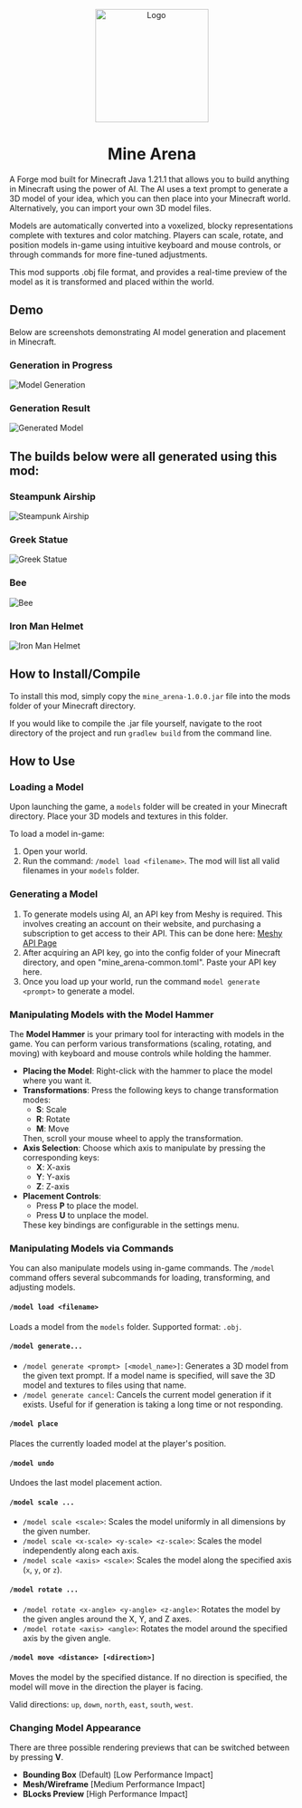 <p align="center"><img src="./images/ai_builder_logo.png" alt="Logo" width="200"></p>
<h1 align="center">
	Mine Arena
</h1>
<p>A Forge mod built for Minecraft Java 1.21.1 that allows you to build anything in Minecraft using the power of AI. The AI uses a text prompt to generate a 3D model of your idea, which you can then place into your Minecraft world. Alternatively, you can import your own 3D model files.</p>
<p>Models are automatically converted into a voxelized, blocky representations complete with textures and color matching. Players can scale, rotate, and position models in-game using intuitive keyboard and mouse controls, or through commands for more fine-tuned adjustments. </p>
<p>This mod supports .obj file format, and provides a real-time preview of the model as it is transformed and placed within the world.</p>

## Demo

Below are screenshots demonstrating AI model generation and placement in Minecraft.

### Generation in Progress
![Model Generation](./images/generation_in_progress.png)

### Generation Result
![Generated Model](./images/generated_result.png)

## The builds below were all generated using this mod:

### Steampunk Airship
![Steampunk Airship](./images/steampunk_pirate_ship.png)

### Greek Statue
![Greek Statue](./images/greek_statue.png)

### Bee
![Bee](./images/bee.png)

### Iron Man Helmet
![Iron Man Helmet](./images/iron_man_helmet.png)

<h2>How to Install/Compile</h2>
<p>To install this mod, simply copy the <code>mine_arena-1.0.0.jar</code> file into the mods folder of your Minecraft directory.
</p>
<p>If you would like to compile the .jar file yourself, navigate to the root directory of the project and run <code>gradlew build</code> from the command line.</p>

<h2>How to Use</h2>
<h3>Loading a Model</h3>
<p>Upon launching the game, a <code>models</code> folder will be created in your Minecraft directory. Place your 3D models and textures in this folder.</p>
<p>To load a model in-game:</p>
<ol>
    <li>Open your world.</li>
    <li>Run the command: <code>/model load &lt;filename&gt;</code>. The mod will list all valid filenames in your <code>models</code> folder.</li>
</ol>

<h3>Generating a Model</h3>
<ol>
    <li>To generate models using AI, an API key from Meshy is required. This involves creating an account on their website, and purchasing a subscription to get access to their API. This can be done here: <a href="https://www.meshy.ai/settings/api">Meshy API Page</a></li>
    <li>After acquiring an API key, go into the config folder of your Minecraft directory, and open "mine_arena-common.toml". Paste your API key here.</li>
    <li>Once you load up your world, run the command <code>model generate &lt;prompt&gt;</code> to generate a model.
</ol>

<h3>Manipulating Models with the Model Hammer</h3>
<p>The <strong>Model Hammer</strong> is your primary tool for interacting with models in the game. You can perform various transformations (scaling, rotating, and moving) with keyboard and mouse controls while holding the hammer.</p>

<ul>
	<li><strong>Placing the Model</strong>: Right-click with the hammer to place the model where you want it.</li>
	<li><strong>Transformations</strong>: Press the following keys to change transformation modes:
		<ul>
			<li><strong>S</strong>: Scale</li>
			<li><strong>R</strong>: Rotate</li>
			<li><strong>M</strong>: Move</li>
		</ul>
		Then, scroll your mouse wheel to apply the transformation.
	</li>
	<li><strong>Axis Selection</strong>: Choose which axis to manipulate by pressing the corresponding keys:
		<ul>
			<li><strong>X</strong>: X-axis</li>
			<li><strong>Y</strong>: Y-axis</li>
			<li><strong>Z</strong>: Z-axis</li>
		</ul>
	</li>
	<li><strong>Placement Controls</strong>:
		<ul>
			<li>Press <strong>P</strong> to place the model.</li>
			<li>Press <strong>U</strong> to unplace the model.</li>
		</ul>
		These key bindings are configurable in the settings menu.
	</li>
</ul>

<h3>Manipulating Models via Commands</h3>
<p>You can also manipulate models using in-game commands. The <code>/model</code> command offers several subcommands for loading, transforming, and adjusting models.</p>

<h4><code>/model load &lt;filename&gt;</code></h4>
<p>Loads a model from the <code>models</code> folder. Supported format: <code>.obj</code>.</p>

<h4><code>/model generate...</code></h4>
<ul>
	<li><code>/model generate &lt;prompt&gt; [&lt;model_name&gt;]</code>: Generates a 3D model from the given text prompt. If a model name is specified, will save the 3D model and textures to files using that name.</li>
	<li><code>/model generate cancel</code>: Cancels the current model generation if it exists. Useful for if generation is taking a long time or not responding.</li>
</ul>

<h4><code>/model place</code></h4>
<p>Places the currently loaded model at the player's position.</p>

<h4><code>/model undo</code></h4>
<p>Undoes the last model placement action.</p>

<h4><code>/model scale ...</code></h4>
<ul>
	<li><code>/model scale &lt;scale&gt;</code>: Scales the model uniformly in all dimensions by the given number.</li>
	<li><code>/model scale &lt;x-scale&gt; &lt;y-scale&gt; &lt;z-scale&gt;</code>: Scales the model independently along each axis.</li>
	<li><code>/model scale &lt;axis&gt; &lt;scale&gt;</code>: Scales the model along the specified axis (<code>x</code>, <code>y</code>, or <code>z</code>).</li>
</ul>

<h4><code>/model rotate ...</code></h4>
<ul>
	<li><code>/model rotate &lt;x-angle&gt; &lt;y-angle&gt; &lt;z-angle&gt;</code>: Rotates the model by the given angles around the X, Y, and Z axes.</li>
	<li><code>/model rotate &lt;axis&gt; &lt;angle&gt;</code>: Rotates the model around the specified axis by the given angle.</li>
</ul>

<h4><code>/model move &lt;distance&gt; [&lt;direction&gt;]</code></h4>
<p>Moves the model by the specified distance. If no direction is specified, the model will move in the direction the player is facing.</p>
<p>Valid directions: <code>up</code>, <code>down</code>, <code>north</code>, <code>east</code>, <code>south</code>, <code>west</code>.</p>

<h3>Changing Model Appearance</h3>
<p>There are three possible rendering previews that can be switched between by pressing <strong>V</strong>.
</p>
<ul>
    <li><strong>Bounding Box</strong> (Default) [Low Performance Impact]</li>
    <li><strong>Mesh/Wireframe</strong> [Medium Performance Impact]</li>
    <li><strong>BLocks Preview</strong> [High Performance Impact]</li>
</ul>